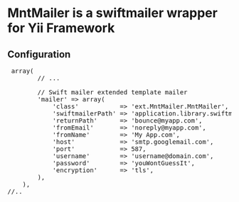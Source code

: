MntMailer is a swiftmailer wrapper for Yii Framework
====================================================

Configuration
-------------

<pre>
<?php
    // application components
    'components' => array(
        // ...

        // Swift mailer extended template mailer
        'mailer' => array(
            'class'           => 'ext.MntMailer.MntMailer',
            'swiftmailerPath' => 'application.library.swiftmailer',
            'returnPath'      => 'bounce@myapp.com',
            'fromEmail'       => 'noreply@myapp.com',
            'fromName'        => 'My App.com',
            'host'            => 'smtp.googlemail.com',
            'port'            => 587,
            'username'        => 'username@domain.com',
            'password'        => 'youWontGuessIt',
            'encryption'      => 'tls',
        ),
    ),
//..
</pre>
